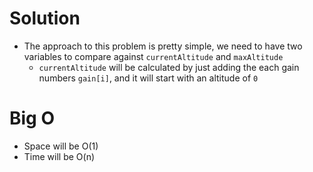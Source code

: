# Solution
  - The approach to this problem is pretty simple, we need to have two variables to compare against `currentAltitude` and `maxAltitude`
    - `currentAltitude` will be calculated by just adding the each gain numbers `gain[i]`, and it will start with an altitude of `0`

# Big O
  - Space will be O(1)
  - Time will be O(n)